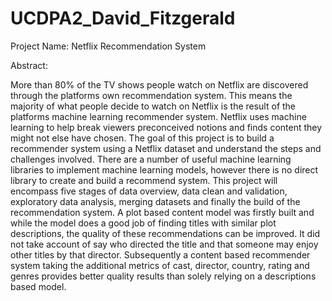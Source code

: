 # UCDPA2_David_Fitzgerald
Project Name: Netflix Recommendation System

Abstract:

More than 80% of the TV shows people watch on Netflix are discovered through the platforms own recommendation system. This means the majority of what people 
decide to watch on Netflix is the result of the platforms machine learning recommender system. Netflix uses machine learning to help break viewers preconceived 
notions and finds content they might not else have chosen.
The goal of this project is to build a recommender system using a Netflix dataset and understand the steps and challenges involved. There are a number of 
useful machine learning libraries to implement machine learning models, however there is no direct library to create and build a recommend system. This project 
will encompass five stages of data overview, data clean and validation, exploratory data analysis, merging datasets and finally the build of the recommendation 
system.
A plot based content model was firstly built and while the model does a good job of finding titles with similar plot descriptions, the quality of these 
recommendations can be improved. It did not take account of say who directed the title and that someone may enjoy other titles by that director. Subsequently a 
content based recommender system taking the additional metrics of cast, director, country, rating and genres provides better quality results than solely relying 
on a descriptions based model.
